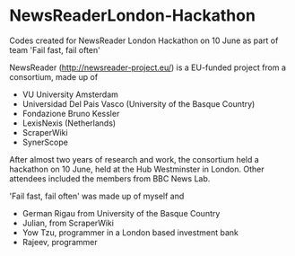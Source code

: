 NewsReaderLondon-Hackathon
==========================

Codes created for NewsReader London Hackathon on 10 June as part of team 'Fail fast, fail often'

NewsReader (http://newsreader-project.eu/) is a EU-funded project from a consortium, made up of 
- VU University Amsterdam
- Universidad Del Pais Vasco (University of the Basque Country)
- Fondazione Bruno Kessler 
- LexisNexis (Netherlands)
- ScraperWiki
- SynerScope

After almost two years of research and work, the consortium held a hackathon on 10 June, 
held at the Hub Westminster in London. Other attendees included the members from BBC News Lab.

'Fail fast, fail often' was made up of myself and 
- German Rigau from University of the Basque Country
- Julian, from ScraperWiki
- Yow Tzu, programmer in a London based investment bank 
- Rajeev, programmer
